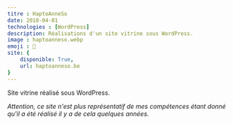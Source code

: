 ```yaml
---
titre : HaptoAnneSo
date: 2018-04-01
technologies : [WordPress]
description: Réalisations d'un site vitrine sous WordPress.
image : haptoanneso.webp
emoji : 👶
site: {
    disponible: True,
    url: haptoanneso.be
}
---
```


Site vitrine réalisé sous WordPress.

*Attention, ce site n'est plus représentatif de mes compétences étant donné qu'il a été réalisé il y a de cela quelques années.*